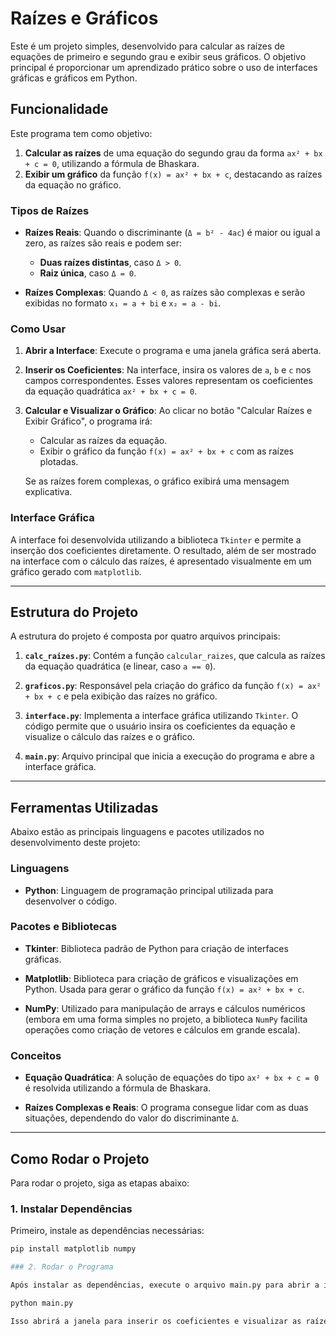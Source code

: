 # Raízes e Gráficos

Este é um projeto simples, desenvolvido para calcular as raízes de equações de primeiro e segundo grau e exibir seus gráficos. O objetivo principal é proporcionar um aprendizado prático sobre o uso de interfaces gráficas e gráficos em Python.

## Funcionalidade

Este programa tem como objetivo:

1. **Calcular as raízes** de uma equação do segundo grau da forma `ax² + bx + c = 0`, utilizando a fórmula de Bhaskara.
2. **Exibir um gráfico** da função `f(x) = ax² + bx + c`, destacando as raízes da equação no gráfico.

### Tipos de Raízes

- **Raízes Reais**: Quando o discriminante (`Δ = b² - 4ac`) é maior ou igual a zero, as raízes são reais e podem ser:
  - **Duas raízes distintas**, caso `Δ > 0`.
  - **Raiz única**, caso `Δ = 0`.

- **Raízes Complexas**: Quando `Δ < 0`, as raízes são complexas e serão exibidas no formato `x₁ = a + bi` e `x₂ = a - bi`.

### Como Usar

1. **Abrir a Interface**: Execute o programa e uma janela gráfica será aberta.
2. **Inserir os Coeficientes**: Na interface, insira os valores de `a`, `b` e `c` nos campos correspondentes. Esses valores representam os coeficientes da equação quadrática `ax² + bx + c = 0`.
3. **Calcular e Visualizar o Gráfico**: Ao clicar no botão "Calcular Raízes e Exibir Gráfico", o programa irá:
   - Calcular as raízes da equação.
   - Exibir o gráfico da função `f(x) = ax² + bx + c` com as raízes plotadas.
   
   Se as raízes forem complexas, o gráfico exibirá uma mensagem explicativa.

### Interface Gráfica

A interface foi desenvolvida utilizando a biblioteca `Tkinter` e permite a inserção dos coeficientes diretamente. O resultado, além de ser mostrado na interface com o cálculo das raízes, é apresentado visualmente em um gráfico gerado com `matplotlib`.

---

## Estrutura do Projeto

A estrutura do projeto é composta por quatro arquivos principais:

1. **`calc_raizes.py`**: Contém a função `calcular_raizes`, que calcula as raízes da equação quadrática (e linear, caso `a == 0`).
   
2. **`graficos.py`**: Responsável pela criação do gráfico da função `f(x) = ax² + bx + c` e pela exibição das raízes no gráfico.

3. **`interface.py`**: Implementa a interface gráfica utilizando `Tkinter`. O código permite que o usuário insira os coeficientes da equação e visualize o cálculo das raízes e o gráfico.

4. **`main.py`**: Arquivo principal que inicia a execução do programa e abre a interface gráfica.

---

## Ferramentas Utilizadas

Abaixo estão as principais linguagens e pacotes utilizados no desenvolvimento deste projeto:

### Linguagens

- **Python**: Linguagem de programação principal utilizada para desenvolver o código.
  
### Pacotes e Bibliotecas

- **Tkinter**: Biblioteca padrão de Python para criação de interfaces gráficas.
  
- **Matplotlib**: Biblioteca para criação de gráficos e visualizações em Python. Usada para gerar o gráfico da função `f(x) = ax² + bx + c`.

- **NumPy**: Utilizado para manipulação de arrays e cálculos numéricos (embora em uma forma simples no projeto, a biblioteca `NumPy` facilita operações como criação de vetores e cálculos em grande escala).

### Conceitos

- **Equação Quadrática**: A solução de equações do tipo `ax² + bx + c = 0` é resolvida utilizando a fórmula de Bhaskara.
  
- **Raízes Complexas e Reais**: O programa consegue lidar com as duas situações, dependendo do valor do discriminante `Δ`.

---

## Como Rodar o Projeto

Para rodar o projeto, siga as etapas abaixo:

### 1. Instalar Dependências

Primeiro, instale as dependências necessárias:

```bash
pip install matplotlib numpy

### 2. Rodar o Programa

Após instalar as dependências, execute o arquivo main.py para abrir a interface gráfica:

python main.py

Isso abrirá a janela para inserir os coeficientes e visualizar as raízes e o gráfico da equação.